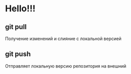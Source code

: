 # Hello!!!

## git pull

Получение изменений и слияние с локальной версией

## git push

Отправляет локальную версию репозитория на внешний